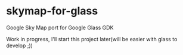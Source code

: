 skymap-for-glass
================

Google Sky Map port for Google Glass GDK

Work in progress, I'll start this project later(will be easier with glass to develop ;))

